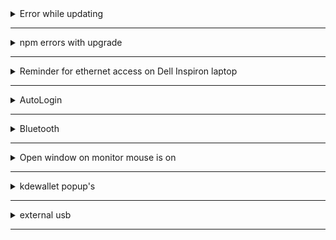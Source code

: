 <details>
  <summary>Error while updating<hr /></summary>
  <h3>(something like "error: liburing: signature from ...")</h3>
  
```sh
sudo pacman -Sy archlinux-keyring
sudo pacman -Syyu
```

## Error upgrading due to conflicting files, or any other upgrade issue

[Click for `pacman` arch wiki](https://wiki.archlinux.org/index.php/pacman)

</details>
<details>
  <summary>npm errors with upgrade<hr/></summary>
  
```sh
npm uninstall -g npm
```

then re-ran `sudo pacman -Syyu`

</details>
<details>
  <summary>Reminder for ethernet access on Dell Inspiron laptop<hr /></summary>
  
Get interface with `ip addr`<br />
Then run `sudo ip link set <intertace> up` e.g. `sudo ip link set enp9s0 up`<br />
Then ping a site.

 </details>
 <details>
   <summary>AutoLogin<hr/></summary>
  
Autologin after screen sleep/off: <br />
1.) Go to System Settings <br />
2.) type `lock` in search <br />
3.) Go to Screen Locking <br />
4.) uncheck Lock screen: \_\_ Automatically After: 5 minutes <br />

</details>
<details>
  <summary>Bluetooth<hr/></summary>
  
Bluetooth: <br />
-- pulseaudio-bluetooth pkg contains bluez && pulseaudio

`sudo pacman -S bluez-utils` <br />
`systemctl enable bluetooth.service` <br />

`sudo pacman -S pulseaudio-bluetooth` <br />

connect: <br />
1.) `bluetoothctl` <br />
2.) `power on` <br />
3.) `agent on` <br />
4.) `default-agent` <br />
5.) `scan on` <br />
6.) `pair 3B:06:EF:35:58:A8` <--- whichever address you want to pair <br />
7.) `connect 3B:06:EF:35:58:A8` <br />

if connection for bluetooth fails: <br />
1.) Exit bluetoothctl <br />
2.) `pulseaudio -k` <br />
3.) `bluetoothctl` <br />
4.) `connect 3B:06:EF:35:58:A8` <br />

power Bluetooth adapter on after reboot: <br />
in /etc/bluetooth/main.conf, there are a lot of commented out commands. <br />
uncomment the varables in each respective section [General] and [Policy] <br />

```sh
[General]
DiscoverableTimeout = 0
Discoverable=true
[Policy]
AutoEnable=true
```

in /etc/pulse/default.pa <br />
`load-module module-switch-on-connect` <br />

</details>
<details>
  <summary>Open window on monitor mouse is on<hr/></summary>
  
Open window on same monitor as mouse:<br />
1.) System Settings<br />
2.) Window Management<br />
3.) Window Behavior<br />
4.) Click "Active screen follows mouse" in Multiscreen behavior section

</details>
<details>
  <summary>kdewallet popup's<hr/></summary>
  
If kdewallet keeps showing up:<br />
(from arch linux docs, if using google-chrome aur)<br />
run `vim .config/chrome-flags.conf` and add `--password-store=basic`

</details>
<details>
  <summary>external usb<hr/></summary>
  
Install `ntfs-3g`:<br />
`sudo pacman -S ntfs-3g`<br />
restart <br />
make usb directory:<br />
`sudo mkdir /mnt/usb`<br />
locate usb device with `lsblk`, `df -h`, or some other method.  
For me, I see 
```sh
sdb
|
--sdb1
```<br />
mount device from location given by `lsblk` (or whichever method you use):<br />
`sudo mount /dev/sdb1 /mnt/usb`<br />
Access the usb in `/mnt/usb`

</details>
<details>
  <summary>Docker without sudo<hr/></summary>
  
Instead of `sudo docker ps`, add user to docker group by running `sudo gpasswd -a <user> <group>`<br />
(e.g. `sudo gpasswd -a justin docker`)<br />
then, reboot and now run `docker ps`.

  </details>
<details>
  <summary>Virtualbox<hr/></summary>
  
`sudo pacman -S virtualbox-host-dkms` not `virtual-host-modules-arch`. `virtual-host-modules-arch` did not have vboxdrv.

  </details>
<details>
  <summary>gimp screenshot<hr/></summary>
  
Instead of just running `gimp` from command line, run<br />`dbus-launch gimp`<br />
then go to File >> Create >> Screenshot

  </details>
<details>
  <summary>minikube<hr/></summary>
  
```sh
minikube start
```
```sh
minikube status
```
if get `machine does not exist` or `Error: No such container: minikube` then run:
```sh
minikube delete
```
and then 
```sh
minikube start
```
again.

  </details>
